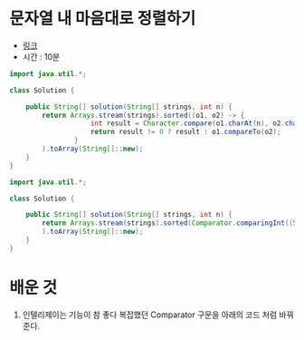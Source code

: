 # 문자열 내 마음대로 정렬하기
* [링크](https://school.programmers.co.kr/learn/courses/30/lessons/12915)
* 시간 : 10분

```java
import java.util.*;

class Solution {

    public String[] solution(String[] strings, int n) {
        return Arrays.stream(strings).sorted((o1, o2) -> {
                    int result = Character.compare(o1.charAt(n), o2.charAt(n));
                    return result != 0 ? result : o1.compareTo(o2);
                }
        ).toArray(String[]::new);
    }
}
```
```java
import java.util.*;

class Solution {

    public String[] solution(String[] strings, int n) {
        return Arrays.stream(strings).sorted(Comparator.comparingInt((String o) -> o.charAt(n)).thenComparing(o -> o)
        ).toArray(String[]::new);
    }
}
```

# 배운 것
1. 인텔리제이는 기능이 참 좋다 복잡했던 Comparator 구문을 아래의 코드 처럼 바꿔준다.